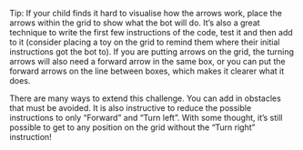 Tip: If your child finds it hard to visualise how the arrows work, place the arrows within the grid to show what the bot will do. It’s also a great technique to write the first few instructions of the code, test it and then add to it (consider placing a toy on the grid to remind them where their initial instructions got the bot to). If you are putting arrows on the grid, the turning arrows will also need a forward arrow in the same box, or you can put the forward arrows on the line between boxes, which makes it clearer what it does.

There are many ways to extend this challenge. You can add in obstacles that must be avoided. It is also instructive to reduce the possible instructions to only “Forward” and “Turn left”. With some thought, it’s still possible to get to any position on the grid without the “Turn right” instruction!
